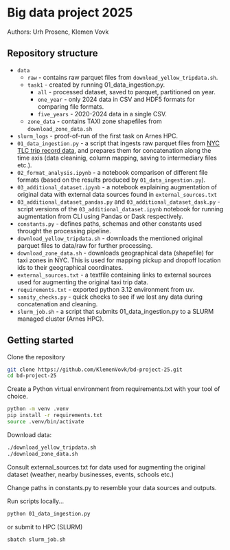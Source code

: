 # Big data project 2025
Authors: Urh Prosenc, Klemen Vovk

## Repository structure
- `data`
    - `raw` - contains raw parquet files from `download_yellow_tripdata.sh`.
    - `task1` - created by running 01_data_ingestion.py.
        - `all` - processed dataset, saved to parquet, partitioned on year.
        - `one_year` - only 2024 data in CSV and HDF5 formats for comparing file formats.
        - `five_years` - 2020-2024 data in a single CSV.
    - `zone_data` - contains TAXI zone shapefiles from `download_zone_data.sh`
- `slurm_logs` - proof-of-run of the first task on Arnes HPC.
- `01_data_ingestion.py` - a script that ingests raw parquet files from [NYC TLC trip record data](https://www.nyc.gov/site/tlc/about/tlc-trip-record-data.page), and prepares them for concatenation along the time axis (data cleaninig, column mapping, saving to intermediary files etc.).
- `02_format_analysis.ipynb` - a notebook comparison of different file formats (based on the results produced by `01_data_ingestion.py`).
- `03_additional_dataset.ipynb` - a notebook explaining augmentation of original data with external data sources found in `external_sources.txt`
- `03_additional_dataset_pandas.py` and `03_additional_dataset_dask.py` - script versions of the `03_additional_dataset.ipynb` notebook for running augmentation from CLI using Pandas or Dask respectively. 
- `constants.py` - defines paths, schemas and other constants used throught the processing pipeline.
- `download_yellow_tripdata.sh` - downloads the mentioned original parquet files to data/raw for further processing.
- `download_zone_data.sh` - downloads geographical data (shapefile) for taxi zones in NYC. This is used for mapping pickup and dropoff location ids to their geographical coordinates.
- `external_sources.txt` - a textfile containing links to external sources used for augmenting the original taxi trip data.
- `requirements.txt` - exported python 3.12 environment from uv.
- `sanity_checks.py` - quick checks to see if we lost any data during concatenation and cleaning.
- `slurm_job.sh` - a script that submits 01_data_ingestion.py to a SLURM managed cluster (Arnes HPC).

## Getting started

Clone the repository
```bash
git clone https://github.com/KlemenVovk/bd-project-25.git
cd bd-project-25
```

Create a Python virtual environment from requirements.txt with your tool of choice.
```bash
python -m venv .venv
pip install -r requirements.txt
source .venv/bin/activate
```

Download data:
```bash
./download_yellow_tripdata.sh
./download_zone_data.sh
```

Consult external_sources.txt for data used for augmenting the original dataset (weather, nearby businesses, events, schools etc.)

Change paths in constants.py to resemble your data sources and outputs.

Run scripts locally...
```bash
python 01_data_ingestion.py
```

or submit to HPC (SLURM)
```bash
sbatch slurm_job.sh
```